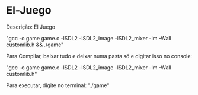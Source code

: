 # El-Juego
Descrição: El Juego

"gcc -o game game.c -lSDL2 -lSDL2_image -lSDL2_mixer -lm -Wall customlib.h && ./game"


Para Compilar, baixar tudo e deixar numa pasta só e digitar isso no console:

"gcc -o game game.c -lSDL2 -lSDL2_image -lSDL2_mixer -lm -Wall customlib.h"


Para executar, digite no terminal:
"./game"
